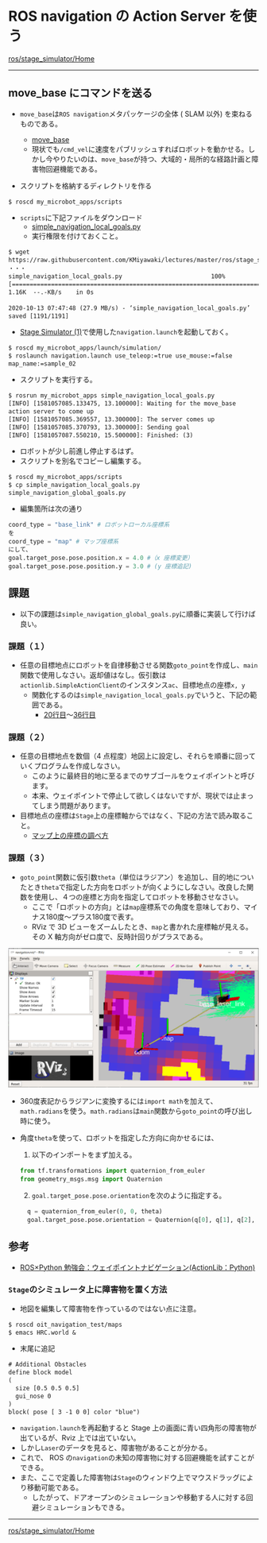 # ROS navigation の Action Server を使う

[ros/stage_simulator/Home](Home.md)

---

## move_base にコマンドを送る

- `move_base`は`ROS navigation`メタパッケージの全体 ( SLAM 以外) を束ねるものである。

  - [move_base](http://wiki.ros.org/move_base)
  - 現状でも`/cmd_vel`に速度をパブリッシュすればロボットを動かせる。しかし今やりたいのは、`move_base`が持つ、大域的・局所的な経路計画と障害物回避機能である。

- スクリプトを格納するディレクトリを作る

```shell
$ roscd my_microbot_apps/scripts
```

- `scripts`に下記ファイルをダウンロード
  - [simple_navigation_local_goals.py](https://raw.githubusercontent.com/KMiyawaki/lectures/master/ros/stage_simulator/navigation_action_server/simple_navigation_local_goals.py)
  - 実行権限を付けておくこと。

```shell
$ wget https://raw.githubusercontent.com/KMiyawaki/lectures/master/ros/stage_simulator/navigation_action_server/simple_navigation_local_goals.py
・・・
simple_navigation_local_goals.py                         100%[===============================================================================================================================>]   1.16K  --.-KB/s    in 0s      

2020-10-13 07:47:48 (27.9 MB/s) - ‘simple_navigation_local_goals.py’ saved [1191/1191]
```

- [Stage Simulator (1)](./stage_simulator_01.md)で使用した`navigation.launch`を起動しておく。

```shell
$ roscd my_microbot_apps/launch/simulation/
$ roslaunch navigation.launch use_teleop:=true use_mouse:=false map_name:=sample_02
```

- スクリプトを実行する。

```shell
$ rosrun my_microbot_apps simple_navigation_local_goals.py
[INFO] [1581057085.133475, 13.100000]: Waiting for the move_base action server to come up
[INFO] [1581057085.369557, 13.300000]: The server comes up
[INFO] [1581057085.370793, 13.300000]: Sending goal
[INFO] [1581057087.550210, 15.500000]: Finished: (3)
```

- ロボットが少し前進し停止するはず。
- スクリプトを別名でコピーし編集する。

```shell
$ roscd my_microbot_apps/scripts
$ cp simple_navigation_local_goals.py simple_navigation_global_goals.py
```

- 編集箇所は次の通り

```python
coord_type = "base_link" # ロボットローカル座標系
を
coord_type = "map" # マップ座標系
にして、
goal.target_pose.pose.position.x = 4.0 #（x 座標変更）
goal.target_pose.pose.position.y = 3.0 # (y 座標追記)
```

## 課題

- 以下の課題は`simple_navigation_global_goals.py`に順番に実装して行けば良い。

### 課題（１）

- 任意の目標地点にロボットを自律移動させる関数`goto_point`を作成し、`main`関数で使用しなさい。返却値はなし。仮引数は`actionlib.SimpleActionClient`のインスタンス`ac`、目標地点の座標`x, y`
  - 関数化するのは`simple_navigation_local_goals.py`でいうと、下記の範囲である。
    - [20行目](https://github.com/KMiyawaki/lectures/blob/master/ros/stage_simulator/navigation_action_server/simple_navigation_local_goals.py#L20)～[36行目](https://github.com/KMiyawaki/lectures/blob/master/ros/stage_simulator/navigation_action_server/simple_navigation_local_goals.py#L36)

### 課題（２）

- 任意の目標地点を数個（4 点程度）地図上に設定し、それらを順番に回っていくプログラムを作成しなさい。
  - このように最終目的地に至るまでのサブゴールをウェイポイントと呼びます。
  - 本来、ウェイポイントで停止して欲しくはないですが、現状では止まってしまう問題があります。
- 目標地点の座標は`Stage`上の座標軸からではなく、下記の方法で読み取ること。
  - [マップ上の座標の調べ方](https://github.com/KMiyawaki/lectures/blob/master/ros/smach/smach_04.md#%E3%83%9E%E3%83%83%E3%83%97%E4%B8%8A%E3%81%AE%E5%BA%A7%E6%A8%99%E3%81%AE%E8%AA%BF%E3%81%B9%E6%96%B9)

### 課題（３）

- `goto_point`関数に仮引数`theta`（単位はラジアン）を追加し、目的地についたとき`theta`で指定した方向をロボットが向くようにしなさい。改良した関数を使用し、４つの座標と方向を指定してロボットを移動させなさい。
  - ここで「ロボットの方向」とは`map`座標系での角度を意味しており、マイナス180度～プラス180度で表す。
  - RViz で 3D ビューをズームしたとき、`map`と書かれた座標軸が見える。その X 軸方向がゼロ度で、反時計回りがプラスである。

![2020-10-13_081605.png](./navigation_action_server/2020-10-13_081605.png)

- 360度表記からラジアンに変換するには`import math`を加えて、`math.radians`を使う。`math.radians`は`main`関数から`goto_point`の呼び出し時に使う。
- 角度`theta`を使って、ロボットを指定した方向に向かせるには、
  1. 以下のインポートをまず加える。

  ```python
  from tf.transformations import quaternion_from_euler
  from geometry_msgs.msg import Quaternion
  ```

  2. `goal.target_pose.pose.orientation`を次のように指定する。

  ```python
    q = quaternion_from_euler(0, 0, theta)
    goal.target_pose.pose.orientation = Quaternion(q[0], q[1], q[2], q[3])
  ```

## 参考

- [ROS×Python 勉強会：ウェイポイントナビゲーション(ActionLib：Python)](http://demura.net/lecture/12433.html)

### `Stage`のシミュレータ上に障害物を置く方法

- 地図を編集して障害物を作っているのではない点に注意。

```shell
$ roscd oit_navigation_test/maps
$ emacs HRC.world &
```

- 末尾に追記

```text
# Additional Obstacles
define block model
(
  size [0.5 0.5 0.5]
  gui_nose 0
)
block( pose [ 3 -1 0 0] color "blue")
```

- `navigation.launch`を再起動すると Stage 上の画面に青い四角形の障害物が出ているが、Rviz 上では出ていない。
- しかし`Laser`のデータを見ると、障害物があることが分かる。
- これで、 ROS の`navigation`の未知の障害物に対する回避機能を試すことができる。
- また、ここで定義した障害物は`Stage`のウィンドウ上でマウスドラッグにより移動可能である。
  - したがって、ドアオープンのシミュレーションや移動する人に対する回避シミュレーションもできる。

---

[ros/stage_simulator/Home](Home.md)
